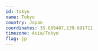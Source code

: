 ```yaml
---
id: tokyo
name: Tokyo
country: Japan
coordinates: 35.689487,139.691711
timezone: Asia/Tokyo
flag: jp
---
```

